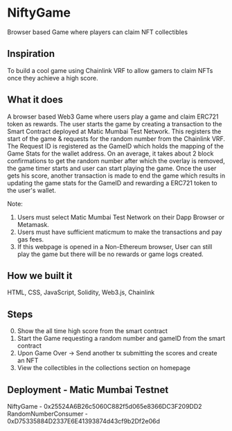 # NiftyGame
Browser based Game where players can claim NFT collectibles

## Inspiration

To build a cool game using Chainlink VRF to allow gamers to claim NFTs once they achieve a high score.

## What it does

A browser based Web3 Game where users play a game and claim ERC721 token as rewards. The user starts the game by creating a transaction to the Smart Contract deployed at Matic Mumbai Test Network. This registers the start of the game & requests for the random number from the Chainlink VRF. The Request ID is registered as the GameID which holds the mapping of the Game Stats for the wallet address. On an average, it takes about 2 block confirmations to get the random number after which the overlay is removed, the game timer starts and user can start playing the game. Once the user gets his score, another transaction is made to end the game which results in updating the game stats for the GameID and rewarding a ERC721 token to the user's wallet.

Note:
1. Users must select Matic Mumbai Test Network on their Dapp Browser or Metamask.
2. Users must have sufficient maticmum to make the transactions and pay gas fees.
3. If this webpage is opened in a Non-Ethereum browser, User can still play the game but there will be no rewards or game logs created.

## How we built it

HTML, CSS, JavaScript, Solidity, Web3.js, Chainlink

## Steps

0. Show the all time high score from the smart contract
1. Start the Game requesting a random number and gameID from the smart contract
2. Upon Game Over -> Send another tx submitting the scores and create an NFT
3. View the collectibles in the collections section on homepage

## Deployment - Matic Mumbai Testnet

NiftyGame               - 0x25524A6B26c5060C882f5d065e8366DC3F209DD2
RandomNumberConsumer    - 0xD75335884D2337E6E41393874d43cf9b2Df2e06d